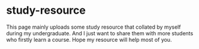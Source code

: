 # study-resource
This page mainly uploads some study resource that collated by myself during my undergraduate. And I just want to share them with more students who firstly learn a course. Hope my resource will help most of you.
